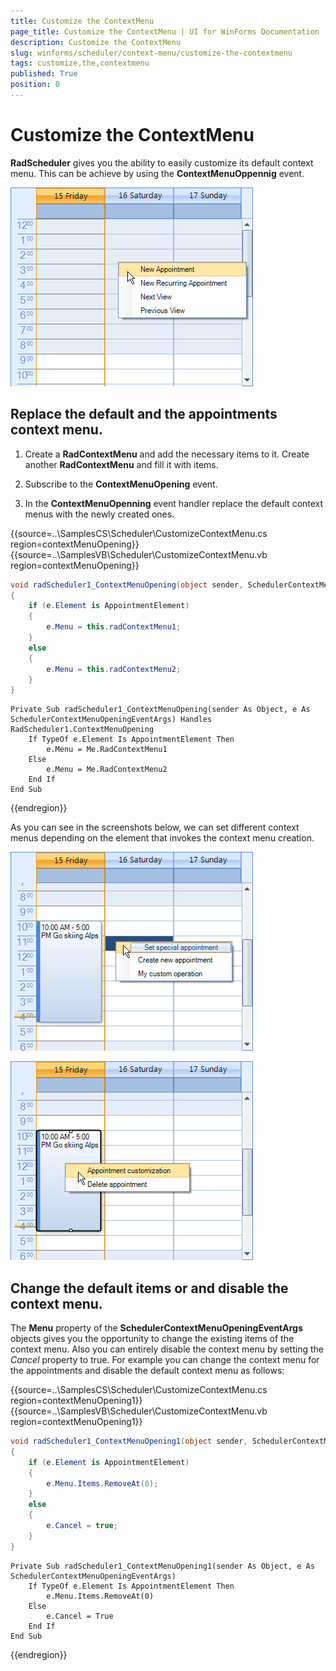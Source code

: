 ```yaml
---
title: Customize the ContextMenu
page_title: Customize the ContextMenu | UI for WinForms Documentation
description: Customize the ContextMenu
slug: winforms/scheduler/context-menu/customize-the-contextmenu
tags: customize,the,contextmenu
published: True
position: 0
---
```


# Customize the ContextMenu



__RadScheduler__ gives you the ability to easily customize its default context menu. This can be achieve by using the __ContextMenuOppennig__ event.

![scheduler-context-menu-customize-context-menu 001](images/scheduler-context-menu-customize-context-menu001.png)

## Replace the default and the appointments context menu.

1. Create a __RadContextMenu__ and add the necessary items to it. Create another __RadContextMenu__ and fill it with items.

1. Subscribe to the __ContextMenuOpening__ event.

1. In the __ContextMenuOpenning__ event handler replace the default context menus with the newly created ones.

{{source=..\SamplesCS\Scheduler\CustomizeContextMenu.cs region=contextMenuOpening}} 
{{source=..\SamplesVB\Scheduler\CustomizeContextMenu.vb region=contextMenuOpening}} 

````C#
void radScheduler1_ContextMenuOpening(object sender, SchedulerContextMenuOpeningEventArgs e)
{
    if (e.Element is AppointmentElement)
    {
        e.Menu = this.radContextMenu1;
    }
    else
    {
        e.Menu = this.radContextMenu2;
    }
}

````
````VB.NET
Private Sub radScheduler1_ContextMenuOpening(sender As Object, e As SchedulerContextMenuOpeningEventArgs) Handles RadScheduler1.ContextMenuOpening
    If TypeOf e.Element Is AppointmentElement Then
        e.Menu = Me.RadContextMenu1
    Else
        e.Menu = Me.RadContextMenu2
    End If
End Sub

````

{{endregion}} 


As you can see in the screenshots below, we can set different context menus depending on the element that invokes the context menu creation.

![scheduler-context-menu-customize-context-menu 002](images/scheduler-context-menu-customize-context-menu002.png)

![scheduler-context-menu-customize-context-menu 003](images/scheduler-context-menu-customize-context-menu003.png)

## Change the default items or and disable the context menu.

The __Menu__ property of the __SchedulerContextMenuOpeningEventArgs__ objects gives you the opportunity to change the existing items of the context menu. Also you can entirely disable the context menu by setting the *Cancel*  property to true.  For example you can change the context menu for the appointments and disable the default context menu as follows:

{{source=..\SamplesCS\Scheduler\CustomizeContextMenu.cs region=contextMenuOpening1}} 
{{source=..\SamplesVB\Scheduler\CustomizeContextMenu.vb region=contextMenuOpening1}} 

````C#
void radScheduler1_ContextMenuOpening1(object sender, SchedulerContextMenuOpeningEventArgs e)
{
    if (e.Element is AppointmentElement)
    {
        e.Menu.Items.RemoveAt(0);
    }
    else
    {
        e.Cancel = true;
    }
}

````
````VB.NET
Private Sub radScheduler1_ContextMenuOpening1(sender As Object, e As SchedulerContextMenuOpeningEventArgs)
    If TypeOf e.Element Is AppointmentElement Then
        e.Menu.Items.RemoveAt(0)
    Else
        e.Cancel = True
    End If
End Sub

````

{{endregion}} 



